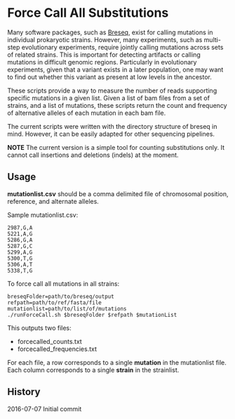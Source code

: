# Force Call All Substitutions

Many software packages, such as [Breseq](https://github.com/barricklab/breseq), exist for calling mutations in individual prokaryotic strains. However, many experiments, such as multi-step evolutionary experiments, require jointly calling mutations across sets of related strains. This is important for detecting artifacts or calling mutations in difficult genomic regions. Particularly in evolutionary experiments, given that a variant exists in a later population, one may want to find out whether this variant as present at low levels in the ancestor.

These scripts provide a way to measure the number of reads supporting specific mutations in a given list. Given a list of bam files from a set of strains, and a list of mutations, these scripts return the count and frequency of alternative alleles of each mutation in each bam file.

The current scripts were written with the directory structure of breseq in mind. However, it can be easily adapted for other sequencing pipelines.

**NOTE** The current version is a simple tool for counting substitutions only. It cannot call insertions and deletions (indels) at the moment.


## Usage
**mutationlist.csv** should be a comma delimited file of chromosomal position, reference, and alternate alleles.

Sample mutationlist.csv:

```
2987,G,A
5221,A,G
5286,G,A
5287,G,C
5299,A,G
5300,T,G
5306,A,T
5338,T,G
```

To force call all mutations in all strains:

```
breseqFolder=path/to/breseq/output
refpath=path/to/ref/fasta/file
mutationlist=path/to/list/of/mutations
./runForceCall.sh $breseqFolder $refpath $mutationList
```
This outputs two files:

* forcecalled_counts.txt
* forcecalled_frequencies.txt

For each file, a row corresponds to a single **mutation** in the mutationlist file. Each column corresponds to a single **strain** in the strainlist.

## History
2016-07-07 Initial commit
